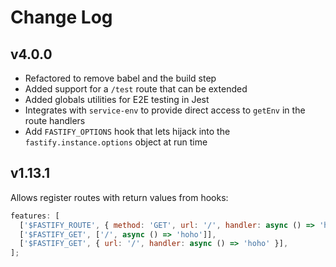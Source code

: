 # Change Log

## v4.0.0

- Refactored to remove babel and the build step
- Added support for a `/test` route that can be extended
- Added globals utilities for E2E testing in Jest
- Integrates with `service-env` to provide direct access to `getEnv` in the route handlers
- Add `FASTIFY_OPTIONS` hook that lets hijack into the `fastify.instance.options` object at run time

## v1.13.1

Allows register routes with return values from hooks:

```js
features: [
  ['$FASTIFY_ROUTE', { method: 'GET', url: '/', handler: async () => 'hoho' }],
  ['$FASTIFY_GET', ['/', async () => 'hoho']],
  ['$FASTIFY_GET', { url: '/', handler: async () => 'hoho' }],
];
```
